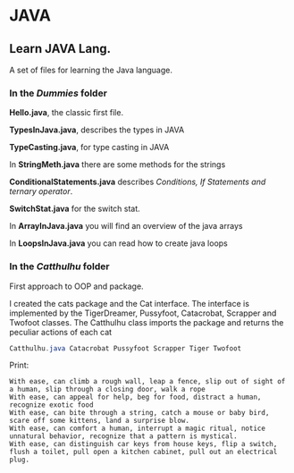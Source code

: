 # JAVA

## Learn JAVA Lang.

A set of files for learning the Java language.

### In the *Dummies* folder

**Hello.java**, the classic first file.

**TypesInJava.java**, describes the types in JAVA

**TypeCasting.java**, for type casting in JAVA

In **StringMeth.java** there are some methods for the strings

**ConditionalStatements.java** describes *Conditions, If Statements and ternary operator*.

**SwitchStat.java** for the switch stat.

In **ArrayInJava.java** you will find an overview of the java arrays

In **LoopsInJava.java** you can read how to create java loops

### In the *Catthulhu* folder

First approach to OOP and package. 

I created the cats package and the Cat interface. The interface is implemented by the TigerDreamer, Pussyfoot, Catacrobat, Scrapper and Twofoot classes. The Catthulhu class imports the package and returns the peculiar actions of each cat

```java 
Catthulhu.java Catacrobat Pussyfoot Scrapper Tiger Twofoot
```

Print:

```
With ease, can climb a rough wall, leap a fence, slip out of sight of a human, slip through a closing door, walk a rope
With ease, can appeal for help, beg for food, distract a human, recognize exotic food
With ease, can bite through a string, catch a mouse or baby bird, scare off some kittens, land a surprise blow.
With ease, can comfort a human, interrupt a magic ritual, notice unnatural behavior, recognize that a pattern is mystical.
With ease, can distinguish car keys from house keys, flip a switch, flush a toilet, pull open a kitchen cabinet, pull out an electrical plug.
```